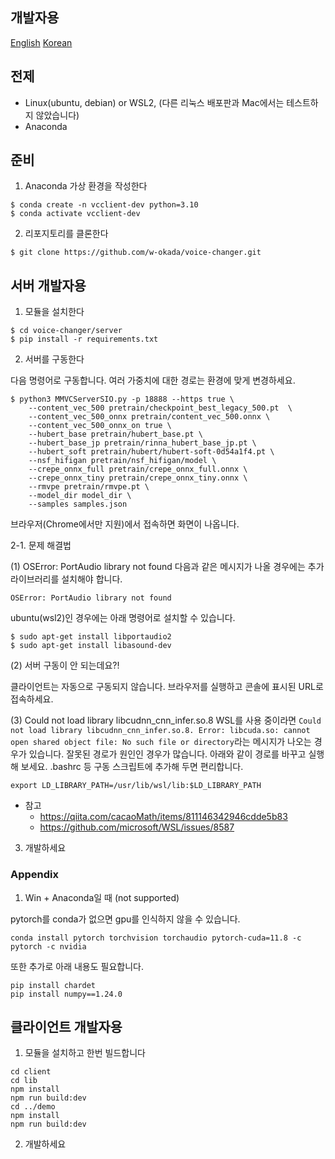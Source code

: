 ## 개발자용

[English](/README_dev_en.md) [Korean](/README_dev_ko.md)

## 전제

- Linux(ubuntu, debian) or WSL2, (다른 리눅스 배포판과 Mac에서는 테스트하지 않았습니다)
- Anaconda

## 준비

1. Anaconda 가상 환경을 작성한다

```
$ conda create -n vcclient-dev python=3.10
$ conda activate vcclient-dev
```
 
2. 리포지토리를 클론한다

```
$ git clone https://github.com/w-okada/voice-changer.git
```

## 서버 개발자용

1. 모듈을 설치한다

```
$ cd voice-changer/server
$ pip install -r requirements.txt
```

2. 서버를 구동한다

다음 명령어로 구동합니다. 여러 가중치에 대한 경로는 환경에 맞게 변경하세요.

```
$ python3 MMVCServerSIO.py -p 18888 --https true \
    --content_vec_500 pretrain/checkpoint_best_legacy_500.pt  \
    --content_vec_500_onnx pretrain/content_vec_500.onnx \
    --content_vec_500_onnx_on true \
    --hubert_base pretrain/hubert_base.pt \
    --hubert_base_jp pretrain/rinna_hubert_base_jp.pt \
    --hubert_soft pretrain/hubert/hubert-soft-0d54a1f4.pt \
    --nsf_hifigan pretrain/nsf_hifigan/model \
    --crepe_onnx_full pretrain/crepe_onnx_full.onnx \
    --crepe_onnx_tiny pretrain/crepe_onnx_tiny.onnx \
    --rmvpe pretrain/rmvpe.pt \
    --model_dir model_dir \
    --samples samples.json
```

브라우저(Chrome에서만 지원)에서 접속하면 화면이 나옵니다.

2-1. 문제 해결법

(1) OSError: PortAudio library not found
다음과 같은 메시지가 나올 경우에는 추가 라이브러리를 설치해야 합니다.

```
OSError: PortAudio library not found
```

ubuntu(wsl2)인 경우에는 아래 명령어로 설치할 수 있습니다.

```
$ sudo apt-get install libportaudio2
$ sudo apt-get install libasound-dev
```

(2) 서버 구동이 안 되는데요?!

클라이언트는 자동으로 구동되지 않습니다. 브라우저를 실행하고 콘솔에 표시된 URL로 접속하세요.

(3) Could not load library libcudnn_cnn_infer.so.8
WSL를 사용 중이라면 `Could not load library libcudnn_cnn_infer.so.8. Error: libcuda.so: cannot open shared object file: No such file or directory`라는 메시지가 나오는 경우가 있습니다.
잘못된 경로가 원인인 경우가 많습니다. 아래와 같이 경로를 바꾸고 실행해 보세요.
.bashrc 등 구동 스크립트에 추가해 두면 편리합니다.

```
export LD_LIBRARY_PATH=/usr/lib/wsl/lib:$LD_LIBRARY_PATH
```

- 참고
  - https://qiita.com/cacaoMath/items/811146342946cdde5b83
  - https://github.com/microsoft/WSL/issues/8587

3. 개발하세요

### Appendix

1. Win + Anaconda일 때 (not supported)

pytorch를 conda가 없으면 gpu를 인식하지 않을 수 있습니다.

```
conda install pytorch torchvision torchaudio pytorch-cuda=11.8 -c pytorch -c nvidia
```

또한 추가로 아래 내용도 필요합니다.

```
pip install chardet
pip install numpy==1.24.0
```

## 클라이언트 개발자용

1. 모듈을 설치하고 한번 빌드합니다

```
cd client
cd lib
npm install
npm run build:dev
cd ../demo
npm install
npm run build:dev
```

2. 개발하세요
